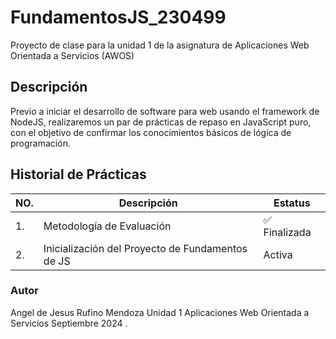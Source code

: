 # FundamentosJS_230499
Proyecto de clase para la unidad 1 de la asignatura de Aplicaciones Web Orientada a Servicios (AWOS)


## Descripción 
Previo a iniciar el desarrollo de software para web usando el framework de NodeJS, realizaremos un par de prácticas de repaso en JavaScript puro, con el objetivo de confirmar los conocimientos básicos de lógica de programación.

## Historial de Prácticas
|NO.|Descripción|Estatus|
|--|--|--|
|1.|Metodología de Evaluación|✅ Finalizada|
|2.|Inicialización del Proyecto de Fundamentos de JS|Activa|
### Autor 
Angel de Jesus Rufino Mendoza 
Unidad 1
Aplicaciones Web Orientada a Servicios 
Septiembre 2024
.
